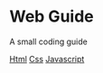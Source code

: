 
<link rel="stylesheet"
href="mdfutr.css"/>

# Web Guide
A small coding guide

[Html](/html.md)
[Css](/css.md)
[Javascript](/js.md)

